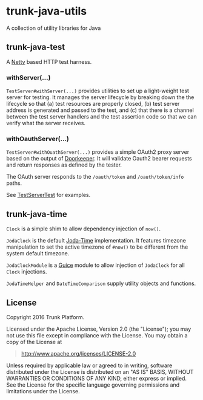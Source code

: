 # trunk-java-utils

A collection of utility libraries for Java

## trunk-java-test

A [Netty](http://netty.io/) based HTTP test harness.

### withServer(...)

`TestServer#withServer(...)` provides utilities to set up a light-weight test server for testing.
It manages the server lifecycle by breaking down the the lifecycle so that (a)
test resources are properly closed, (b) test server address is generated and passed
to the test, and (c) that there is a channel between the test server handlers and the
test assertion code so that we can verify what the server receives.


### withOauthServer(...)

`TestServer#withOuathServer(...)` provides a simple OAuth2 proxy server based on the output of
[Doorkeeper](https://github.com/doorkeeper-gem/doorkeeper). It will validate Oauth2 bearer requests
and return responses as defined by the tester.

The OAuth server responds to the `/oauth/token` and `/oauth/token/info` paths.

See [TestServerTest](https://github.com/Trunkplatform/trunk-java-utils/blob/master/trunk-java-utils-test/src/test/java/com/trunk/test/http/TestServerTest.java)
for examples.

## trunk-java-time

`Clock` is a simple shim to allow dependency injection of `now()`.

`JodaClock` is the default [Joda-Time](http://www.joda.org/joda-time/) implementation.
It features timezone manipulation to set the active timezone of `#now()` to be different from
the system default timezone.

`JodaClockModule` is a [Guice](https://github.com/google/guice) module to allow injection of
`JodaClock` for all `Clock` injections.

`JodaTimeHelper` and `DateTimeComparison` supply utility objects and functions.

## License

Copyright 2016 Trunk Platform.

Licensed under the Apache License, Version 2.0 (the "License"); you may not use this file except in compliance with the License. You may obtain a copy of the License at

> http://www.apache.org/licenses/LICENSE-2.0

Unless required by applicable law or agreed to in writing, software distributed under the License is distributed on an "AS IS" BASIS, WITHOUT WARRANTIES OR CONDITIONS OF ANY KIND, either express or implied. See the License for the specific language governing permissions and limitations under the License.
